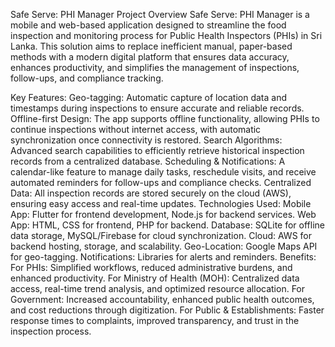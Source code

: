 Safe Serve: PHI Manager
Project Overview
Safe Serve: PHI Manager is a mobile and web-based application designed to streamline the food inspection and monitoring process for Public Health Inspectors (PHIs) in Sri Lanka. This solution aims to replace inefficient manual, paper-based methods with a modern digital platform that ensures data accuracy, enhances productivity, and simplifies the management of inspections, follow-ups, and compliance tracking.

Key Features:
Geo-tagging: Automatic capture of location data and timestamps during inspections to ensure accurate and reliable records.
Offline-first Design: The app supports offline functionality, allowing PHIs to continue inspections without internet access, with automatic synchronization once connectivity is restored.
Search Algorithms: Advanced search capabilities to efficiently retrieve historical inspection records from a centralized database.
Scheduling & Notifications: A calendar-like feature to manage daily tasks, reschedule visits, and receive automated reminders for follow-ups and compliance checks.
Centralized Data: All inspection records are stored securely on the cloud (AWS), ensuring easy access and real-time updates.
Technologies Used:
Mobile App: Flutter for frontend development, Node.js for backend services.
Web App: HTML, CSS for frontend, PHP for backend.
Database: SQLite for offline data storage, MySQL/Firebase for cloud synchronization.
Cloud: AWS for backend hosting, storage, and scalability.
Geo-Location: Google Maps API for geo-tagging.
Notifications: Libraries for alerts and reminders.
Benefits:
For PHIs: Simplified workflows, reduced administrative burdens, and enhanced productivity.
For Ministry of Health (MOH): Centralized data access, real-time trend analysis, and optimized resource allocation.
For Government: Increased accountability, enhanced public health outcomes, and cost reductions through digitization.
For Public & Establishments: Faster response times to complaints, improved transparency, and trust in the inspection process.

